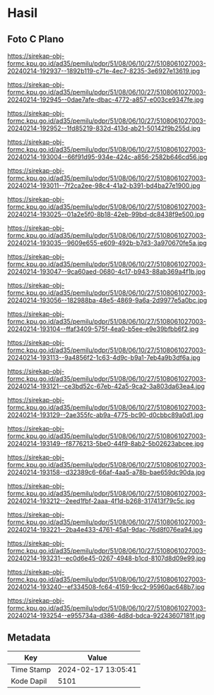 # Hasil

## Foto C Plano

https://sirekap-obj-formc.kpu.go.id/ad35/pemilu/pdpr/51/08/06/10/27/5108061027003-20240214-192937--1892b119-c71e-4ec7-8235-3e6927e13619.jpg

https://sirekap-obj-formc.kpu.go.id/ad35/pemilu/pdpr/51/08/06/10/27/5108061027003-20240214-192945--0dae7afe-dbac-4772-a857-e003ce9347fe.jpg

https://sirekap-obj-formc.kpu.go.id/ad35/pemilu/pdpr/51/08/06/10/27/5108061027003-20240214-192952--1fd85219-832d-413d-ab21-50142f9b255d.jpg

https://sirekap-obj-formc.kpu.go.id/ad35/pemilu/pdpr/51/08/06/10/27/5108061027003-20240214-193004--66f91d95-934e-424c-a856-2582b646cd56.jpg

https://sirekap-obj-formc.kpu.go.id/ad35/pemilu/pdpr/51/08/06/10/27/5108061027003-20240214-193011--7f2ca2ee-98c4-41a2-b391-bd4ba27e1900.jpg

https://sirekap-obj-formc.kpu.go.id/ad35/pemilu/pdpr/51/08/06/10/27/5108061027003-20240214-193025--01a2e5f0-8b18-42eb-99bd-dc8438f9e500.jpg

https://sirekap-obj-formc.kpu.go.id/ad35/pemilu/pdpr/51/08/06/10/27/5108061027003-20240214-193035--9609e655-e609-492b-b7d3-3a970670fe5a.jpg

https://sirekap-obj-formc.kpu.go.id/ad35/pemilu/pdpr/51/08/06/10/27/5108061027003-20240214-193047--9ca60aed-0680-4c17-b943-88ab369a4f1b.jpg

https://sirekap-obj-formc.kpu.go.id/ad35/pemilu/pdpr/51/08/06/10/27/5108061027003-20240214-193056--182988ba-48e5-4869-9a6a-2d9977e5a0bc.jpg

https://sirekap-obj-formc.kpu.go.id/ad35/pemilu/pdpr/51/08/06/10/27/5108061027003-20240214-193104--ffaf3409-575f-4ea0-b5ee-e9e39bfbb6f2.jpg

https://sirekap-obj-formc.kpu.go.id/ad35/pemilu/pdpr/51/08/06/10/27/5108061027003-20240214-193113--9a4856f2-1c63-4d9c-b9a1-7eb4a9b3df6a.jpg

https://sirekap-obj-formc.kpu.go.id/ad35/pemilu/pdpr/51/08/06/10/27/5108061027003-20240214-193121--ce3bd52c-67eb-42a5-9ca2-3a803da63ea4.jpg

https://sirekap-obj-formc.kpu.go.id/ad35/pemilu/pdpr/51/08/06/10/27/5108061027003-20240214-193129--2ae355fc-ab9a-4775-bc90-d0cbbc89a0d1.jpg

https://sirekap-obj-formc.kpu.go.id/ad35/pemilu/pdpr/51/08/06/10/27/5108061027003-20240214-193149--f8776213-5be0-44f9-8ab2-5b02623abcee.jpg

https://sirekap-obj-formc.kpu.go.id/ad35/pemilu/pdpr/51/08/06/10/27/5108061027003-20240214-193158--d32389c6-66af-4aa5-a78b-bae659dc90da.jpg

https://sirekap-obj-formc.kpu.go.id/ad35/pemilu/pdpr/51/08/06/10/27/5108061027003-20240214-193212--2eed1fbf-2aaa-4f1d-b268-317413f79c5c.jpg

https://sirekap-obj-formc.kpu.go.id/ad35/pemilu/pdpr/51/08/06/10/27/5108061027003-20240214-193221--2ba4e433-4761-45a1-9dac-76d8f076ea94.jpg

https://sirekap-obj-formc.kpu.go.id/ad35/pemilu/pdpr/51/08/06/10/27/5108061027003-20240214-193231--ec0d6e45-0267-4948-b1cd-8107d8d09e99.jpg

https://sirekap-obj-formc.kpu.go.id/ad35/pemilu/pdpr/51/08/06/10/27/5108061027003-20240214-193240--ef334508-fc64-4159-9cc2-95960ac648b7.jpg

https://sirekap-obj-formc.kpu.go.id/ad35/pemilu/pdpr/51/08/06/10/27/5108061027003-20240214-193254--e955734a-d386-4d8d-bdca-92243607181f.jpg


## Metadata

| Key        | Value               |
| ---------- | ------------------- |
| Time Stamp | 2024-02-17 13:05:41 |
| Kode Dapil | 5101                |



